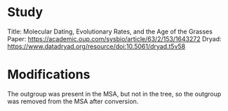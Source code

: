 # Study

Title: Molecular Dating, Evolutionary Rates, and the Age of the Grasses 
Paper: https://academic.oup.com/sysbio/article/63/2/153/1643272
Dryad: https://www.datadryad.org/resource/doi:10.5061/dryad.t5v58

# Modifications

The outgroup was present in the MSA, but not in the tree, so the outgroup was
removed from the MSA after conversion.
